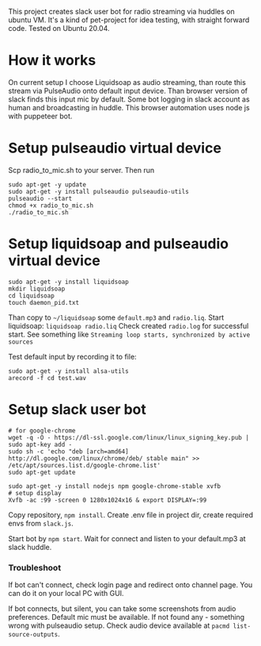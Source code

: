 This project creates slack user bot for radio streaming via huddles on ubuntu VM. It's a kind of pet-project for idea testing, with straight forward code. Tested on Ubuntu 20.04.

# How it works

On current setup I choose Liquidsoap as audio streaming, than route this stream via PulseAudio onto default input device. Than browser version of slack finds this input mic by default. Some bot logging in slack account as human and broadcasting in huddle. This browser automation uses node js with puppeteer bot.

# Setup pulseaudio virtual device

Scp radio_to_mic.sh to your server. Then run

```
sudo apt-get -y update
sudo apt-get -y install pulseaudio pulseaudio-utils
pulseaudio --start
chmod +x radio_to_mic.sh
./radio_to_mic.sh
```

# Setup liquidsoap and pulseaudio virtual device

```
sudo apt-get -y install liquidsoap
mkdir liquidsoap
cd liquidsoap
touch daemon_pid.txt
```

Than copy to `~/liquidsoap` some `default.mp3` and `radio.liq`.
Start liquidsoap: `liquidsoap radio.liq`
Check created `radio.log` for successful start. See something like `Streaming loop starts, synchronized by active sources`

Test default input by recording it to file:

```
sudo apt-get -y install alsa-utils
arecord -f cd test.wav
```

# Setup slack user bot

```
# for google-chrome
wget -q -O - https://dl-ssl.google.com/linux/linux_signing_key.pub | sudo apt-key add -
sudo sh -c 'echo "deb [arch=amd64] http://dl.google.com/linux/chrome/deb/ stable main" >> /etc/apt/sources.list.d/google-chrome.list'
sudo apt-get update

sudo apt-get -y install nodejs npm google-chrome-stable xvfb
# setup display
Xvfb -ac :99 -screen 0 1280x1024x16 & export DISPLAY=:99
```

Copy repository, `npm install`.
Create .env file in project dir, create required envs from `slack.js`.

Start bot by `npm start`. Wait for connect and listen to your default.mp3 at slack huddle.

### Troubleshoot

If bot can't connect, check login page and redirect onto channel page. You can do it on your local PC with GUI.

If bot connects, but silent, you can take some screenshots from audio preferences. Default mic must be available. If not found any - something wrong with pulseaudio setup. Check audio device available at `pacmd list-source-outputs`.
